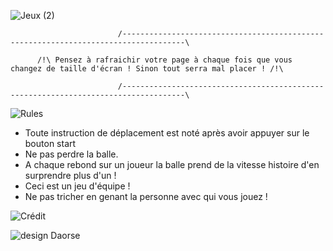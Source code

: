 
![Jeux (2)](https://github.com/Daosre/Pong-Brothers/assets/161069654/d1cc4808-a23e-4be4-a0e9-7e30e154aa09)

                            /------------------------------------------------------------------------------------\
                                    
          /!\ Pensez à rafraichir votre page à chaque fois que vous changez de taille d'écran ! Sinon tout serra mal placer ! /!\
                  
                            /------------------------------------------------------------------------------------\

![Rules](https://github.com/Daosre/Pong-Brothers/assets/161069654/021f5128-ffa9-4fe5-9598-99a8c34500d7)

- Toute instruction de déplacement est noté après avoir appuyer sur le bouton start
- Ne pas perdre la balle.
- A chaque rebond sur un joueur la balle prend de la vitesse histoire d'en surprendre plus d'un !
- Ceci est un jeu d'équipe !
- Ne pas tricher en genant la personne avec qui vous jouez !


![Crédit](https://github.com/Daosre/Pong-Brothers/assets/161069654/34800d7c-b1dc-49ca-84f2-58e34f025cf6)

![design ](https://github.com/Daosre/Pong-Brothers/assets/161069654/ee5c653f-4942-420e-b66e-0461e01fa8c2)
Daorse
